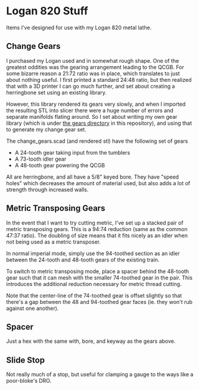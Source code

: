 # Logan 820 Stuff

Items I've designed for use with my Logan 820 metal lathe.


## Change Gears

I purchased my Logan used and in somewhat rough shape. One of the
greatest oddities was the gearing arrangement leading to the QCGB. For
some bizarre reason a 21:72 ratio was in place, which translates to
just about nothing useful. I first printed a standard 24:48 ratio, but
then realized that with a 3D printer I can go much further, and set
about creating a herringbone set using an existing library.

However, this library rendered its gears very slowly, and when I
imported the resulting STL into slicer there were a huge number of
errors and separate manifolds flating around. So I set about writing
my own gear library (which is under [the gears directory](../gears) in
this repository), and using that to generate my change gear set.

The change_gears.scad (and rendered stl) have the following set of gears
* A 24-tooth gear taking input from the tumblers
* A 73-tooth idler gear
* A 48-tooth gear powering the QCGB

All are herringbone, and all have a 5/8" keyed bore. They have "speed
holes" which decreases the amount of material used, but also adds a
lot of strength through increased walls.

## Metric Transposing Gears

In the event that I want to try cutting metric, I've set up a stacked
pair of metric transposing gears. This is a 94:74 reduction (same as
the common 47:37 ratio). The doubling of size means that it fits
nicely as an idler when not being used as a metric transposer.

In normal imperial mode, simply use the 94-toothed section as an idler
between the 24-tooth and 48-tooth gears of the existing train.

To switch to metric transposing mode, place a spacer behind the
48-tooth gear such that it can mesh with the smaller 74-toothed gear
in the pair. This introduces the additional reduction necessary for
metric thread cutting.

Note that the center-line of the 74-toothed gear is offset slightly so
that there's a gap between the 48 and 94-toothed gear faces (ie. they
won't rub against one another).


## Spacer

Just a hex with the same with, bore, and keyway as the gears above.


## Slide Stop

Not really much of a stop, but useful for clamping a gauge to the ways
like a poor-bloke's DRO.
